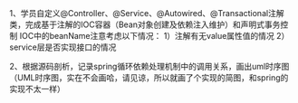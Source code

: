 1、学员自定义@Controller、@Service、@Autowired、@Transactional注解类，完成基于注解的IOC容器（Bean对象创建及依赖注入维护）和声明式事务控制 IOC中的beanName注意考虑以下情况：
1）注解有无value属性值的情况
2）service层是否实现接口的情况

2、根据源码剖析，记录spring循环依赖处理机制中的调用关系，画出uml时序图
（UML时序图，实在不会画哈，请见谅，所以就画了个实现的简图，和spring的实现不太一样）